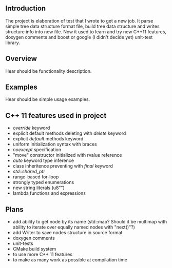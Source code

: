 Introduction
------------

The project is elaboration of test that I wrote to get a new job.
It parse simple tree data structure format file, build tree data structure and writes structure info into new file.
Now it used to learn and try new C++11 features, doxygen comments and boost or google (I didn't decide yet) unit-test library.

Overview
--------

Hear should be functionality description.

Examples
--------

Hear should be simple usage examples.

C++ 11 features used in project
-------------------------------

- _override_ keyword
- explicit default methods deleting with _delete_ keyword
- explicit _default_ methods keyword
- uniform initialization syntax with braces
- _noexcept_ specification
- "move" constructor initialized with rvalue reference
- _auto_ keyword type inference
- class inheritence preventing with _final_ keyword
- _std::shared_ptr_
- range-based for-loop
- strongly typed enumerations
- new string literals (u8"")
- lambda functions and expressions

Plans
-----

- add ability to get node by its name (std::map? Should it be multimap with
ability to iterate over equally named nodes with "next()"?)
- add Writer to save nodes structure in source format
- doxygen comments
- unit-tests
- CMake build system
- to use more C++ 11 features
- to make as many work as possible at compilation time
